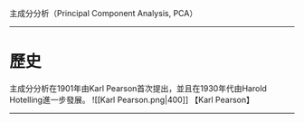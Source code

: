 主成分分析（Principal Component Analysis, PCA）

- - -
# 歷史
主成分分析在1901年由Karl Pearson首次提出，並且在1930年代由Harold Hotelling進一步發展。
![[Karl Pearson.png|400]]
【Karl Pearson】
- - -
